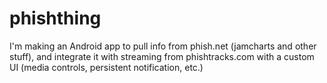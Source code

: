 # phishthing

I'm making an Android app to pull info from phish.net (jamcharts and other stuff), and integrate it with streaming from phishtracks.com with a custom UI (media controls, persistent notification, etc.)
